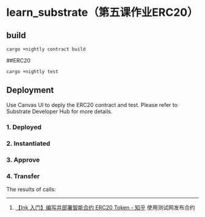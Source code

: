 # learn_substrate（第五课作业ERC20）

## build

```
cargo +nightly contract build
```

##ERC20

```
cargo +nightly test
```

## Deployment
Use Canvas UI to deply the ERC20 contract and test. Please refer to Substrate Developer Hub for more details.


### 1. Deployed

### 2. Instantiated

### 3. Approve

### 4. Transfer

The results of calls:


----

1. [【Ink 入门】编写并部署智能合约 ERC20 Token - 知乎](https://zhuanlan.zhihu.com/p/342576492) 使用测试网发布合约
